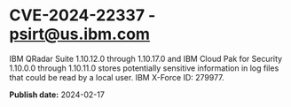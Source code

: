 # CVE-2024-22337 - psirt@us.ibm.com

IBM QRadar Suite 1.10.12.0 through 1.10.17.0 and IBM Cloud Pak for Security 1.10.0.0 through 1.10.11.0 stores potentially sensitive information in log files that could be read by a local user.  IBM X-Force ID:  279977.

**Publish date:** 2024-02-17

